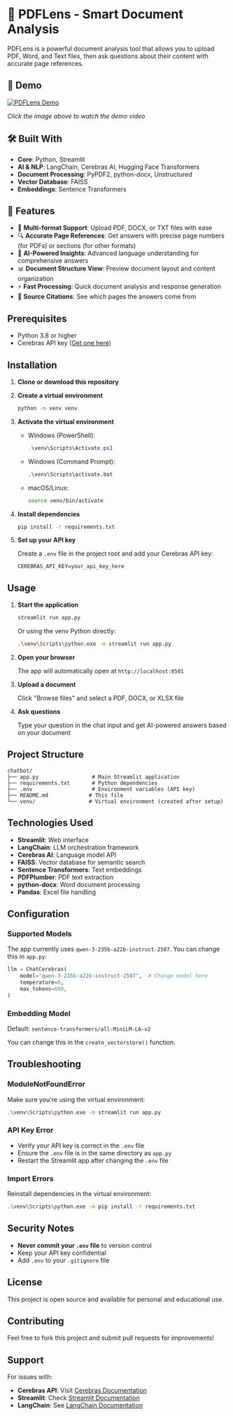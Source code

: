 # 📘 PDFLens - Smart Document Analysis

PDFLens is a powerful document analysis tool that allows you to upload PDF, Word, and Text files, then ask questions about their content with accurate page references.

## 🎥 Demo

[![PDFLens Demo](https://img.youtube.com/vi/YOUR_VIDEO_ID/0.jpg)](https://youtu.be/xkolrdH6THE)

*Click the image above to watch the demo video*

## 🛠️ Built With

- **Core**: Python, Streamlit
- **AI & NLP**: LangChain, Cerebras AI, Hugging Face Transformers
- **Document Processing**: PyPDF2, python-docx, Unstructured
- **Vector Database**: FAISS
- **Embeddings**: Sentence Transformers

## 🌟 Features

- 📄 **Multi-format Support**: Upload PDF, DOCX, or TXT files with ease
- 🔍 **Accurate Page References**: Get answers with precise page numbers (for PDFs) or sections (for other formats)
- 🤖 **AI-Powered Insights**: Advanced language understanding for comprehensive answers
- 📊 **Document Structure View**: Preview document layout and content organization
- ⚡ **Fast Processing**: Quick document analysis and response generation
- 🎯 **Source Citations**: See which pages the answers come from

## Prerequisites

- Python 3.8 or higher
- Cerebras API key ([Get one here](https://cloud.cerebras.ai/))

## Installation

1. **Clone or download this repository**

2. **Create a virtual environment**
   ```bash
   python -m venv venv
   ```

3. **Activate the virtual environment**
   - Windows (PowerShell):
     ```powershell
     .\venv\Scripts\Activate.ps1
     ```
   - Windows (Command Prompt):
     ```cmd
     .\venv\Scripts\activate.bat
     ```
   - macOS/Linux:
     ```bash
     source venv/bin/activate
     ```

4. **Install dependencies**
   ```bash
   pip install -r requirements.txt
   ```

5. **Set up your API key**
   
   Create a `.env` file in the project root and add your Cerebras API key:
   ```
   CEREBRAS_API_KEY=your_api_key_here
   ```

## Usage

1. **Start the application**
   ```bash
   streamlit run app.py
   ```
   Or using the venv Python directly:
   ```bash
   .\venv\Scripts\python.exe -m streamlit run app.py
   ```

2. **Open your browser**
   
   The app will automatically open at `http://localhost:8501`

3. **Upload a document**
   
   Click "Browse files" and select a PDF, DOCX, or XLSX file

4. **Ask questions**
   
   Type your question in the chat input and get AI-powered answers based on your document

## Project Structure

```
chatbot/
├── app.py                 # Main Streamlit application
├── requirements.txt       # Python dependencies
├── .env                   # Environment variables (API key)
├── README.md             # This file
└── venv/                 # Virtual environment (created after setup)
```

## Technologies Used

- **Streamlit**: Web interface
- **LangChain**: LLM orchestration framework
- **Cerebras AI**: Language model API
- **FAISS**: Vector database for semantic search
- **Sentence Transformers**: Text embeddings
- **PDFPlumber**: PDF text extraction
- **python-docx**: Word document processing
- **Pandas**: Excel file handling

## Configuration

### Supported Models

The app currently uses `qwen-3-235b-a22b-instruct-2507`. You can change this in `app.py`:

```python
llm = ChatCerebras(
    model="qwen-3-235b-a22b-instruct-2507",  # Change model here
    temperature=0,
    max_tokens=600,
)
```

### Embedding Model

Default: `sentence-transformers/all-MiniLM-L6-v2`

You can change this in the `create_vectorstore()` function.

## Troubleshooting

### ModuleNotFoundError

Make sure you're using the virtual environment:
```bash
.\venv\Scripts\python.exe -m streamlit run app.py
```

### API Key Error

- Verify your API key is correct in the `.env` file
- Ensure the `.env` file is in the same directory as `app.py`
- Restart the Streamlit app after changing the `.env` file

### Import Errors

Reinstall dependencies in the virtual environment:
```bash
.\venv\Scripts\python.exe -m pip install -r requirements.txt
```

## Security Notes

- **Never commit your `.env` file** to version control
- Keep your API key confidential
- Add `.env` to your `.gitignore` file

## License

This project is open source and available for personal and educational use.

## Contributing

Feel free to fork this project and submit pull requests for improvements!

## Support

For issues with:
- **Cerebras API**: Visit [Cerebras Documentation](https://inference-docs.cerebras.ai/)
- **Streamlit**: Check [Streamlit Documentation](https://docs.streamlit.io/)
- **LangChain**: See [LangChain Documentation](https://python.langchain.com/)

